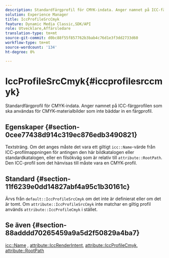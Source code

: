 ```yaml
---
description: Standardfärgprofil för CMYK-indata. Anger namnet på ICC-färgprofilen som ska användas för CMYK-materialbilder som inte bäddar in en färgprofil.
solution: Experience Manager
title: IccProfileSrcCmyk
feature: Dynamic Media Classic,SDK/API
role: Utvecklare,Affärsledare
translation-type: tm+mt
source-git-commit: d0bc88f55f857762b3bab4c76d1e3f3dd2733d60
workflow-type: tm+mt
source-wordcount: '134'
ht-degree: 0%

---
```



# IccProfileSrcCmyk{#iccprofilesrccmyk}

Standardfärgprofil för CMYK-indata. Anger namnet på ICC-färgprofilen som ska användas för CMYK-materialbilder som inte bäddar in en färgprofil.

## Egenskaper {#section-0cee77438d914c319ec876edb3490821}

Textsträng. Om det anges måste det vara ett giltigt `icc::Name`-värde från ICC-profilmappningen för antingen den här bildkatalogen eller standardkatalogen, eller en filsökväg som är relativ till `attribute::RootPath`. Den ICC-profil som det hänvisas till måste vara en CMYK-profil.

## Standard {#section-11f6239e0dd14827abf4a95c1b30161c}

Ärvs från `default::IccProfileSrcCmyk` om det inte är definierat eller om det är tomt. Om `attribute::IccProfileSrcCmyk` inte matchar en giltig profil används `attribute::IccProfileCmyk` i stället.

## Se även {#section-88adddd70265459a9a5d2f50829a4ba7}

[icc::Name](../../../../../ir-api/material-cat/image-rendering-api-ref/c-ir-material-catalog/c-ir-icc-profile-map-reference/r-ir-name-icc.md#reference-7a293ede360e433782575f8f6a562ac2) ,  [attribute::IccRenderIntent](../../../../../ir-api/material-cat/image-rendering-api-ref/c-ir-material-catalog/c-ir-attributes-reference/r-ir-iccrenderintent.md#reference-3b80b7a4c25545a593c5076f318b5c40),  [attribute::IccProfileCmyk](../../../../../ir-api/material-cat/image-rendering-api-ref/c-ir-material-catalog/c-ir-attributes-reference/r-ir-iccprofilecmyk.md#reference-55aead2d924847ffbd1be4c46add7127),  [attribute::RootPath](../../../../../ir-api/material-cat/image-rendering-api-ref/c-ir-material-catalog/c-ir-attributes-reference/r-ir-rootpath.md#reference-a4d7c96b62e14fcbad1740c702f160f3)
